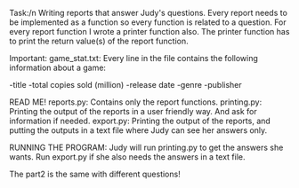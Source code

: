 Task:/n
Writing reports that answer Judy's questions. 
Every report needs to be implemented as a function so every function is related to a question. 
For every report function I wrote a printer function also.
The printer function has to print the return value(s) of the report function.

Important:
game_stat.txt: Every line in the file contains the following information about a game:

-title
-total copies sold (million)
-release date
-genre
-publisher

READ ME!
reports.py: Contains only the report functions.
printing.py: Printing the output of the reports in a user friendly way. And ask for information if needed.
export.py: Printing the output of the reports, and putting the outputs in a text file where Judy can see her answers only.

RUNNING THE PROGRAM:
Judy will run printing.py to get the answers she wants. Run export.py if she also needs the answers in a text file.

The part2 is the same with different questions!
